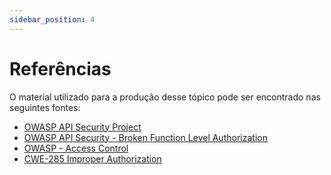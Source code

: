 ```yaml
---
sidebar_position: 4
---
```


# Referências

O material utilizado para a produção desse tópico pode ser encontrado nas seguintes fontes:
- [OWASP API Security Project](https://owasp.org/www-project-api-security/)
- [OWASP API Security - Broken Function Level Authorization](https://github.com/OWASP/API-Security/blob/master/2019/en/src/0xa8-injection.md)
- [OWASP - Access Control](https://wiki.owasp.org/index.php/Category:Access_Control)
- [CWE-285 Improper Authorization](https://cwe.mitre.org/data/definitions/285.html)